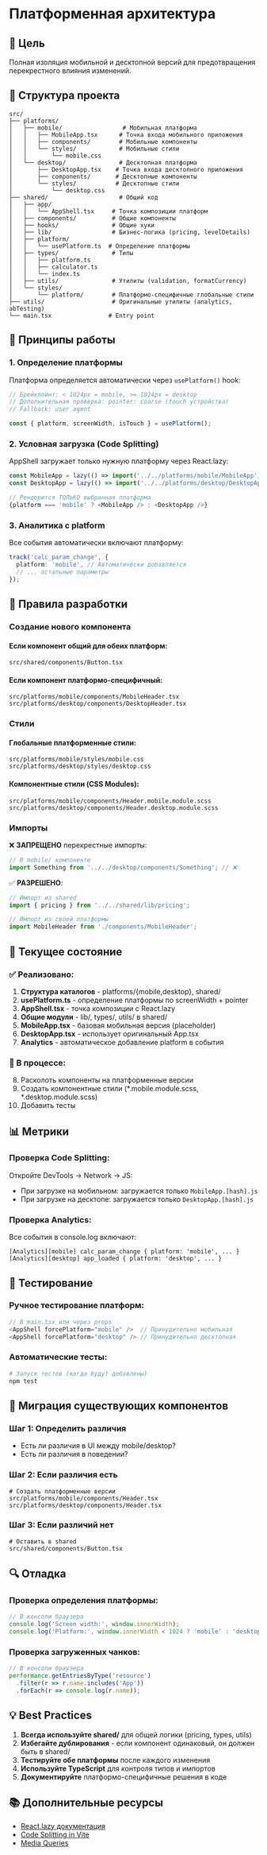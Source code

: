 # Платформенная архитектура

## 🎯 Цель

Полная изоляция мобильной и десктопной версий для предотвращения перекрестного влияния изменений.

## 📁 Структура проекта

```
src/
├── platforms/
│   ├── mobile/                 # Мобильная платформа
│   │   ├── MobileApp.tsx      # Точка входа мобильного приложения
│   │   ├── components/        # Мобильные компоненты
│   │   └── styles/            # Мобильные стили
│   │       └── mobile.css
│   └── desktop/               # Десктопная платформа
│       ├── DesktopApp.tsx    # Точка входа десктопного приложения
│       ├── components/       # Десктопные компоненты
│       └── styles/           # Десктопные стили
│           └── desktop.css
├── shared/                    # Общий код
│   ├── app/
│   │   └── AppShell.tsx     # Точка композиции платформ
│   ├── components/          # Общие компоненты
│   ├── hooks/               # Общие хуки
│   ├── lib/                 # Бизнес-логика (pricing, levelDetails)
│   ├── platform/
│   │   └── usePlatform.ts  # Определение платформы
│   ├── types/               # Типы
│   │   ├── platform.ts
│   │   ├── calculator.ts
│   │   └── index.ts
│   ├── utils/               # Утилиты (validation, formatCurrency)
│   └── styles/
│       └── platform/        # Платформо-специфичные глобальные стили
├── utils/                   # Оригинальные утилиты (analytics, abTesting)
└── main.tsx                # Entry point

```

## 🔧 Принципы работы

### 1. Определение платформы

Платформа определяется автоматически через `usePlatform()` hook:

```typescript
// Брейкпоинт: < 1024px = mobile, >= 1024px = desktop
// Дополнительная проверка: pointer: coarse (touch устройства)
// Fallback: user agent

const { platform, screenWidth, isTouch } = usePlatform();
```

### 2. Условная загрузка (Code Splitting)

AppShell загружает только нужную платформу через React.lazy:

```typescript
const MobileApp = lazy(() => import('../../platforms/mobile/MobileApp'));
const DesktopApp = lazy(() => import('../../platforms/desktop/DesktopApp'));

// Рендерится ТОЛЬКО выбранная платформа
{platform === 'mobile' ? <MobileApp /> : <DesktopApp />}
```

### 3. Аналитика с platform

Все события автоматически включают платформу:

```typescript
track('calc_param_change', {
  platform: 'mobile', // Автоматически добавляется
  // ... остальные параметры
});
```

## 📝 Правила разработки

### Создание нового компонента

#### Если компонент общий для обеих платформ:
```
src/shared/components/Button.tsx
```

#### Если компонент платформо-специфичный:
```
src/platforms/mobile/components/MobileHeader.tsx
src/platforms/desktop/components/DesktopHeader.tsx
```

### Стили

#### Глобальные платформенные стили:
```
src/platforms/mobile/styles/mobile.css
src/platforms/desktop/styles/desktop.css
```

#### Компонентные стили (CSS Modules):
```
src/platforms/mobile/components/Header.mobile.module.scss
src/platforms/desktop/components/Header.desktop.module.scss
```

### Импорты

❌ **ЗАПРЕЩЕНО** перекрестные импорты:
```typescript
// В mobile/ компоненте
import Something from '../../desktop/components/Something'; // ❌
```

✅ **РАЗРЕШЕНО**:
```typescript
// Импорт из shared
import { pricing } from '../../shared/lib/pricing';

// Импорт из своей платформы
import MobileHeader from './components/MobileHeader';
```

## 🚀 Текущее состояние

### ✅ Реализовано:

1. **Структура каталогов** - platforms/{mobile,desktop}, shared/
2. **usePlatform.ts** - определение платформы по screenWidth + pointer
3. **AppShell.tsx** - точка композиции с React.lazy
4. **Общие модули** - lib/, types/, utils/ в shared/
5. **MobileApp.tsx** - базовая мобильная версия (placeholder)
6. **DesktopApp.tsx** - использует оригинальный App.tsx
7. **Analytics** - автоматическое добавление platform в события

### 🔄 В процессе:

8. Расколоть компоненты на платформенные версии
9. Создать компонентные стили (*.mobile.module.scss, *.desktop.module.scss)
10. Добавить тесты

## 📊 Метрики

### Проверка Code Splitting:

Откройте DevTools → Network → JS:
- При загрузке на мобильном: загружается только `MobileApp.[hash].js`
- При загрузке на десктопе: загружается только `DesktopApp.[hash].js`

### Проверка Analytics:

Все события в console.log включают:
```
[Analytics][mobile] calc_param_change { platform: 'mobile', ... }
[Analytics][desktop] app_loaded { platform: 'desktop', ... }
```

## 🧪 Тестирование

### Ручное тестирование платформ:

```typescript
// В main.tsx или через props
<AppShell forcePlatform="mobile" />  // Принудительно мобильная
<AppShell forcePlatform="desktop" /> // Принудительно десктопная
```

### Автоматические тесты:

```bash
# Запуск тестов (когда будут добавлены)
npm test
```

## 📖 Миграция существующих компонентов

### Шаг 1: Определить различия
- Есть ли различия в UI между mobile/desktop?
- Есть ли различия в поведении?

### Шаг 2: Если различия есть
```
# Создать платформенные версии
src/platforms/mobile/components/Header.tsx
src/platforms/desktop/components/Header.tsx
```

### Шаг 3: Если различий нет
```
# Оставить в shared
src/shared/components/Button.tsx
```

## 🔍 Отладка

### Проверка определения платформы:

```javascript
// В консоли браузера
console.log('Screen width:', window.innerWidth);
console.log('Platform:', window.innerWidth < 1024 ? 'mobile' : 'desktop');
```

### Проверка загруженных чанков:

```javascript
// В консоли браузера
performance.getEntriesByType('resource')
  .filter(r => r.name.includes('App'))
  .forEach(r => console.log(r.name));
```

## 💡 Best Practices

1. **Всегда используйте shared/** для общей логики (pricing, types, utils)
2. **Избегайте дублирования** - если компонент одинаковый, он должен быть в shared/
3. **Тестируйте обе платформы** после каждого изменения
4. **Используйте TypeScript** для контроля типов и импортов
5. **Документируйте** платформо-специфичные решения в коде

## 📚 Дополнительные ресурсы

- [React.lazy документация](https://react.dev/reference/react/lazy)
- [Code Splitting in Vite](https://vitejs.dev/guide/features.html#async-chunk-loading-optimization)
- [Media Queries](https://developer.mozilla.org/en-US/docs/Web/CSS/Media_Queries)

